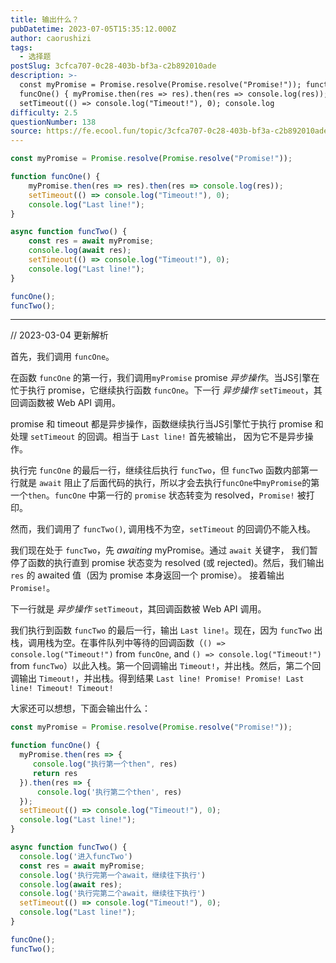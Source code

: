 ```yaml
---
title: 输出什么？
pubDatetime: 2023-07-05T15:35:12.000Z
author: caorushizi
tags:
  - 选择题
postSlug: 3cfca707-0c28-403b-bf3a-c2b892010ade
description: >-
  const myPromise = Promise.resolve(Promise.resolve("Promise!")); function
  funcOne() { myPromise.then(res => res).then(res => console.log(res));
  setTimeout(() => console.log("Timeout!"), 0); console.log
difficulty: 2.5
questionNumber: 138
source: https://fe.ecool.fun/topic/3cfca707-0c28-403b-bf3a-c2b892010ade
---
```


```javascript
const myPromise = Promise.resolve(Promise.resolve("Promise!"));

function funcOne() {
	myPromise.then(res => res).then(res => console.log(res));
	setTimeout(() => console.log("Timeout!"), 0);
	console.log("Last line!");
}

async function funcTwo() {
	const res = await myPromise;
	console.log(await res);
	setTimeout(() => console.log("Timeout!"), 0);
	console.log("Last line!");
}

funcOne();
funcTwo();
```

---

// 2023-03-04 更新解析

首先，我们调用 `funcOne`。

在函数 `funcOne` 的第一行，我们调用`myPromise` promise _异步操作_。当JS引擎在忙于执行 promise，它继续执行函数 `funcOne`。下一行 _异步操作_ `setTimeout`，其回调函数被 Web API 调用。

promise 和 timeout 都是异步操作，函数继续执行当JS引擎忙于执行 promise 和 处理 `setTimeout` 的回调。相当于 `Last line!` 首先被输出， 因为它不是异步操作。

执行完 `funcOne` 的最后一行，继续往后执行 `funcTwo`，但 `funcTwo` 函数内部第一行就是 `await` 阻止了后面代码的执行，所以才会去执行`funcOne`中`myPromise`的第一个`then`。`funcOne` 中第一行的 `promise` 状态转变为 resolved，`Promise!` 被打印。

然而，我们调用了 `funcTwo()`, 调用栈不为空，`setTimeout` 的回调仍不能入栈。

我们现在处于 `funcTwo`，先 _awaiting_ myPromise。通过 `await` 关键字， 我们暂停了函数的执行直到 promise 状态变为 resolved (或 rejected)。然后，我们输出 `res` 的 awaited 值（因为 promise 本身返回一个 promise）。 接着输出 `Promise!`。

下一行就是 _异步操作_ `setTimeout`，其回调函数被 Web API 调用。

我们执行到函数 `funcTwo` 的最后一行，输出 `Last line!`。现在，因为 `funcTwo` 出栈，调用栈为空。在事件队列中等待的回调函数（`() => console.log("Timeout!")` from `funcOne`, and `() => console.log("Timeout!")` from `funcTwo`）以此入栈。第一个回调输出 `Timeout!`，并出栈。然后，第二个回调输出 `Timeout!`，并出栈。得到结果 `Last line! Promise! Promise! Last line! Timeout! Timeout!`

大家还可以想想，下面会输出什么：

```js
const myPromise = Promise.resolve(Promise.resolve("Promise!"));

function funcOne() {
  myPromise.then(res => {
     console.log("执行第一个then", res)
     return res
  }).then(res => {
      console.log('执行第二个then', res)
  });
  setTimeout(() => console.log("Timeout!"), 0);
  console.log("Last line!");
}

async function funcTwo() {
  console.log('进入funcTwo')
  const res = await myPromise;
  console.log('执行完第一个await，继续往下执行')
  console.log(await res);
  console.log('执行完第二个await，继续往下执行')
  setTimeout(() => console.log("Timeout!"), 0);
  console.log("Last line!");
}

funcOne();
funcTwo();
```
